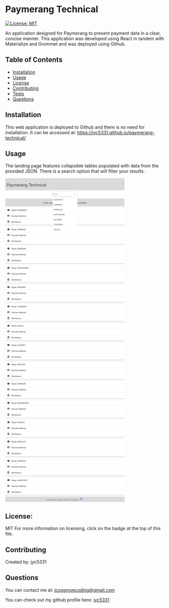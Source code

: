 # Paymerang Technical 
[![License: MIT](https://img.shields.io/badge/License-MIT-yellow.svg)](https://opensource.org/licenses/MIT)

An application designed for Paymerang to present payment data in a clear, concise manner. This application was developed using React in tandem with Materialize and Grommet and was deployed using Github.

## Table of Contents

* [Installation](#installation)
* [Usage](#usage)
* [License](#License)
* [Contributing](#Contributing)
* [Tests](#Tests)
* [Questions](#Questions)

## Installation
This web application is deployed to Github and there is no need for installation. It can be accessed at: https://jyc5331.github.io/paymerang-technical/

## Usage

The landing page features collapsible tables populated with data from the provided JSON. There is a search option that will filter your results. 

![screencap of site](./public/screencap.png)





## License:
MIT
For more information on licensing, click on the badge at the top of this file. 

## Contributing

Created by: jyc5331 

## Questions

You can contact me at: jcosgrovecoding@gmail.com

You can check out my github profile here: [jyc5331](https://github.com/jyc5331)
